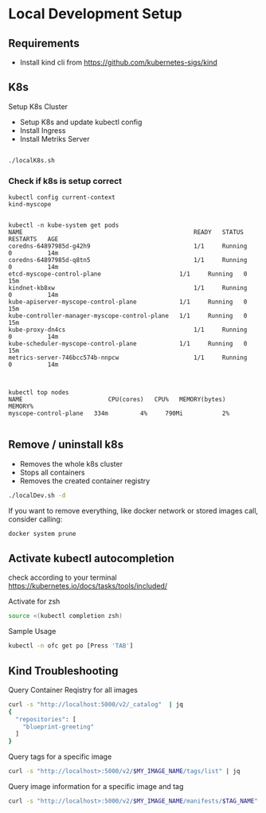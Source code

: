 # Local Development Setup

## Requirements

* Install kind cli from <https://github.com/kubernetes-sigs/kind>

## K8s

Setup K8s Cluster

* Setup K8s and update kubectl config
* Install Ingress
* Install Metriks Server

```bash

./localK8s.sh

```

### Check if k8s is setup correct

```
kubectl config current-context    
kind-myscope


kubectl -n kube-system get pods 
NAME                                                READY   STATUS    RESTARTS   AGE
coredns-64897985d-g42h9                             1/1     Running   0          14m
coredns-64897985d-q8tn5                             1/1     Running   0          14m
etcd-myscope-control-plane                      1/1     Running   0          15m
kindnet-kb8xw                                       1/1     Running   0          14m
kube-apiserver-myscope-control-plane            1/1     Running   0          15m
kube-controller-manager-myscope-control-plane   1/1     Running   0          15m
kube-proxy-dn4cs                                    1/1     Running   0          14m
kube-scheduler-myscope-control-plane            1/1     Running   0          15m
metrics-server-746bcc574b-nnpcw                     1/1     Running   0          14m



kubectl top nodes             
NAME                        CPU(cores)   CPU%   MEMORY(bytes)   MEMORY%   
myscope-control-plane   334m         4%     790Mi           2%        


```

## Remove / uninstall k8s

* Removes the whole k8s cluster
* Stops all containers
* Removes the created container registry

```bash
./localDev.sh -d
```

If you want to remove everything, like docker network or stored images call, consider calling:

```bash
docker system prune
```

## Activate kubectl autocompletion

check according to your terminal <https://kubernetes.io/docs/tasks/tools/included/>

Activate for zsh

```bash
source <(kubectl completion zsh)
```

Sample Usage

```bash
kubectl -n ofc get po [Press 'TAB']
```

## Kind Troubleshooting

Query Container Reqistry for all images

```bash
curl -s "http://localhost:5000/v2/_catalog"  | jq
{
  "repositories": [
    "blueprint-greeting"
  ]
}
```

Query tags for a specific image

```bash
curl -s "http://localhost>:5000/v2/$MY_IMAGE_NAME/tags/list" | jq
```

Query image information for a specific image and tag

```bash
curl -s "http://localhost>:5000/v2/$MY_IMAGE_NAME/manifests/$TAG_NAME" | jq
```
